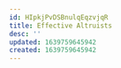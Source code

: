 ```yaml
---
id: HIpkjPvDSBnulqEqzvjqR
title: Effective Altruists
desc: ''
updated: 1639759645942
created: 1639759645942
---
```


